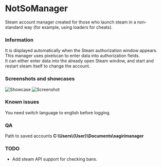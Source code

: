 # NotSoManager
Steam account manager created for those who launch steam in a non-standard way (for example, using loaders for cheats).

### Information
It is displayed automatically when the Steam authorization window appears.  
This manager uses pixelscan to enter data into authorization fields.  
It can either enter data into the already open Steam window, and start and restart steam itself to change the account.  

### Screenshots and showcases

![Showcase](https://i.ibb.co/f2h639m/f-PJKSlja-IT.gif)
![Screenshot](https://i.ibb.co/QkJSYPF/NVIDIA-Share-NPu9-KMq-Bh-X.png)

### Known issues
You need switch language to english before logging.

### QA
Path to saved accounts __C:\Users\\{User}\Documents\sagirimanager__

### TODO
- Add steam API support for checking bans.
